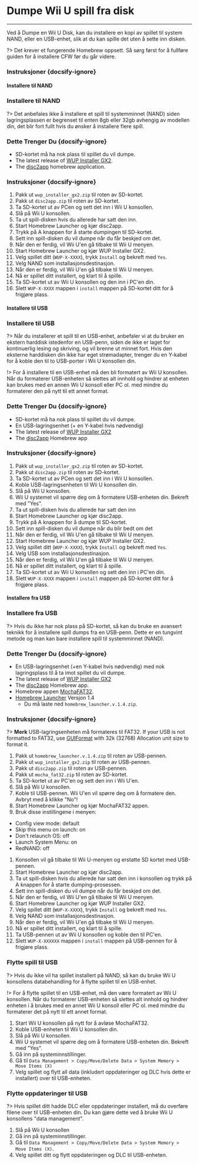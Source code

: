 # Dumpe Wii U spill fra disk
---
Ved å Dumpe en Wii U Disk, kan du installere en kopi av spillet til system NAND, eller en USB-enhet, slik at du kan spille det uten å sette inn disken.

?> Det krever et fungerende Homebrew oppsett. Så sørg først for å fullføre guiden for å installere CFW før du går videre.

### Instruksjoner {docsify-ignore}

<!-- tabs:start -->

#### **Installere til NAND**

### Installere til NAND

?> Det anbefales ikke å installere et spill til systemminnet (NAND) siden lagringsplassen er begrenset til enten 8gb eller 32gb avhengig av modellen din, det blir fort fullt hvis du ønsker å installere flere spill.

### Dette Trenger Du {docsify-ignore}

- SD-kortet må ha nok plass til spillet du vil dumpe.
- The latest release of [WUP Installer GX2](https://wiiubru.com/appstore/zips/wup_installer_gx2.zip).
- The [disc2app](https://www.wiiubru.com/appstore/zips/disc2app.zip) homebrew application.

### Instruksjoner {docsify-ignore}

1. Pakk ut `wup_installer_gx2.zip` til roten av SD-kortet.
1. Pakk ut `disc2app.zip` til roten av SD-kortet.
1. Ta SD-kortet ut av PCen og sett det inn i Wii U konsollen.
1. Slå på Wii U konsollen.
1. Ta ut spill-disken hvis du allerede har satt den inn.
1. Start Homebrew Launcher og kjør disc2app.
1. Trykk på A knappen for å starte dumpingen til SD-kortet.
1. Sett inn spill-disken du vil dumpe når du får beskjed om det.
1. Når den er ferdig, vil Wii U'en gå tilbake til Wii U menyen.
1. Start Homebrew Launcher og kjør WUP Installer GX2.
1. Velg spillet ditt (`WUP-X-XXXX`), trykk `Install` og bekreft med `Yes`.
1. Velg NAND som installasjonsdestinasjon.
1. Når den er ferdig, vil Wii U'en gå tilbake til Wii U menyen.
1. Nå er spillet ditt installert, og klart til å spille.
1. Ta SD-kortet ut av Wii U konsollen og den inn i PC'en din.
1. Slett `WUP-X-XXXX` mappen i `install` mappen på SD-kortet ditt for å frigjøre plass.

#### **Installere til USB**

### Installere til USB

?> Når du installerer et spill til en USB-enhet, anbefaler vi at du bruker en ekstern harddisk istedenfor en USB-penn, siden de ikke er laget for kontinuerlig lesing og skriving, og vil brenne ut minnet fort. Hvis den eksterne harddisken din ikke har eget strømadapter, trenger du en Y-kabel for å koble den til to USB-porter i Wii U konsollen din.

!> For å installere til en USB-enhet må den bli formatert av Wii U konsollen. Når du formaterer USB-enheten så slettes alt innhold og hindrer at enheten kan brukes med en annen Wii U konsoll eller PC ol. med mindre du formaterer den på nytt til ett annet format.

### Dette Trenger Du {docsify-ignore}

- SD-kortet må ha nok plass til spillet du vil dumpe.
- En USB-lagringsenhet (+ en Y-kabel hvis nødvendig)
- The latest release of [WUP Installer GX2](https://wiiubru.com/appstore/zips/wup_installer_gx2.zip)
- The [disc2app](https://www.wiiubru.com/appstore/zips/disc2app.zip) Homebrew app

### Instruksjoner {docsify-ignore}

1. Pakk ut `wup_installer_gx2.zip` til roten av SD-kortet.
1. Pakk ut `disc2app.zip` til roten av SD-kortet.
1. Ta SD-kortet ut av PCen og sett det inn i Wii U konsollen.
1. Koble USB-lagringsenheten til Wii U konsollen din.
1. Slå på Wii U konsollen.
1. Wii U systemet vil spørre deg om å formatere USB-enheten din. Bekreft med "Yes".
1. Ta ut spill-disken hvis du allerede har satt den inn
1. Start Homebrew Launcher og kjør disc2app.
1. Trykk på A knappen for å dumpe til SD-kortet.
1. Sett inn spill-disken du vil dumpe når du blir bedt om det
1. Når den er ferdig, vil Wii U'en gå tilbake til Wii U menyen.
1. Start Homebrew Launcher og kjør WUP Installer GX2.
1. Velg spillet ditt (`WUP-X-XXXX`), trykk `Install` og bekreft med `Yes`.
1. Velg USB som installasjonsdestinasjon.
1. Når den er ferdig, vil Wii U'en gå tilbake til Wii U menyen.
1. Nå er spillet ditt installert, og klart til å spille.
1. Ta SD-kortet ut av Wii U konsollen og sett den inn i PC'en din.
1. Slett `WUP-X-XXXX` mappen i `install` mappen på SD-kortet ditt for å frigjøre plass.

#### **Installere fra USB**

### Installere fra USB

?> Hvis du ikke har nok plass på SD-kortet, så kan du bruke en avansert teknikk for å installere spill dumps fra en USB-penn. Dette er en tungvint metode og man kan bare installere spill til systemminnet (NAND).

### Dette Trenger Du {docsify-ignore}

- En USB-lagringsenhet (+en Y-kabel hvis nødvendig) med nok lagringsplass til å ta imot spillet du vil dumpe.
- The latest release of [WUP Installer GX2](https://wiiubru.com/appstore/zips/wup_installer_gx2.zip)
- The [disc2app](https://www.wiiubru.com/appstore/zips/disc2app.zip) Homebrew app.
- Homebrew appen [MochaFAT32](https://www.wiiubru.com/appstore/zips/mocha_fat32.zip).
- [Homebrew Launcher](https://github.com/dimok789/homebrew_launcher/releases/tag/1.4) Versjon 1.4
  - Du må laste ned `homebrew_launcher.v.1.4.zip`.

### Instruksjoner {docsify-ignore}

?> **Merk** USB-lagringsenheten må formateres til FAT32. If your USB is not formatted to FAT32, use [GUIFormat](https://web.archive.org/web/20200930150014/http://www.ridgecrop.demon.co.uk/guiformat.exe) with 32k (32768) Allocation unit size to format it.

1. Pakk ut `homebrew_launcher.v.1.4.zip` til roten av USB-pennen.
1. Pakk ut `wup_installer_gx2.zip` til roten av USB-pennen.
1. Pakk ut `disc2app.zip` til roten av USB-pennen.
1. Pakk ut `mocha_fat32.zip` til roten av SD-kortet.
1. Ta SD-kortet ut av PC'en og sett den inn i Wii U'en.
1. Slå på Wii U konsollen.
1. Koble til USB-pennen. Wii U'en vil spørre deg om å formatere den. Avbryt med å klikke "No"!
1. Start Homebrew Launcher og kjør MochaFAT32 appen.
1. Bruk disse instillingene i menyen:
  - Config view mode: default
  - Skip this menu on launch: on
  - Don't relaunch OS: off
  - Launch System Menu: on
  - RedNAND: off
1. Konsollen vil gå tilbake til Wii U-menyen og erstatte SD kortet med USB-pennen.
1. Start Homebrew Launcher og kjør disc2app.
1. Ta ut spill-disken hvis du allerede har satt den inn i konsollen og trykk på A knappen for å starte dumping-prosessen.
1. Sett inn spill-disken du vil dumpe når du får beskjed om det.
1. Når den er ferdig, vil Wii U'en gå tilbake til Wii U menyen.
1. Start Homebrew Launcher og kjør WUP Installer GX2.
1. Velg spillet ditt (`WUP-X-XXXX`), trykk `Install` og bekreft med `Yes`.
1. Velg NAND som installasjonsdestinasjon.
1. Når den er ferdig, vil Wii U'en gå tilbake til Wii U menyen.
1. Nå er spillet ditt installert, og klart til å spille.
1. Ta USB-pennen ut av Wii U konsollen og koble den til PC'en.
2. Slett `WUP-X-XXXXXX` mappen i `install` mappen på USB-pennen for å frigjøre plass.

<!-- tabs:end -->

### Flytte spill til USB

?> Hvis du ikke vil ha spillet installert på NAND, så kan du bruke Wii U konsollens databehandling for å flytte spillet til en USB-enhet.

!> For å flytte spillet til en USB-enhet, må den være formatert av Wii U konsollen. Når du formaterer USB-enheten så slettes alt innhold og hindrer enheten i å brukes med en annet Wii U konsoll eller PC ol. med mindre du formaterer det på nytt til ett annet format.

1. Start Wii U konsollen på nytt for å avløse MochaFAT32.
1. Koble USB-enheten til Wii U konsollen din.
1. Slå på Wii U konsollen.
1. Wii U systemet vil spørre deg om å formatere USB-enheten din. Bekreft med "Yes".
1. Gå inn på systeminnstillinger.
1. Gå til `Data Management > Copy/Move/Delete Data > System Memory > Move Items (X)`
1. Velg spillet og flytt all data (inkludert oppdateringer og DLC hvis dette er installert) over til USB-enheten.

### Flytte oppdateringer til USB

?> Hvis spillet ditt hadde DLC eller oppdateringer installert, må du overføre filene over til USB-enheten din. Du kan gjøre dette ved å bruke Wii U konsollens "data management".

1. Slå på Wii U konsollen
1. Gå inn på systeminnstillinger.
1. Gå til `Data Management > Copy/Move/Delete Data > System Memory > Move Items (X)`.
1. Velg spillet ditt og flytt oppdateringen og DLC til USB-enheten.